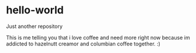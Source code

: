 # hello-world
Just another repository

This is me telling you that i love coffee and need more right now because im addicted to hazelnutt creamor and columbian coffee together. :)
